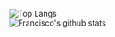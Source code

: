 ![Top Langs](https://github-readme-stats.vercel.app/api/top-langs/?username=franciscobarrios&theme=dark)
<br/>
![Francisco's github stats](https://github-readme-stats.vercel.app/api?username=franciscobarrios&show_icons=true&theme=dark)

<!--
**franciscobarrios/franciscobarrios** is a ✨ _special_ ✨ repository because its `README.md` (this file) appears on your GitHub profile.

Here are some ideas to get you started:

- 🔭 I’m currently working on ...
- 🌱 I’m currently learning ...
- 👯 I’m looking to collaborate on ...
- 🤔 I’m looking for help with ...
- 💬 Ask me about ...
- 📫 How to reach me: ...
- 😄 Pronouns: ...
- ⚡ Fun fact: ...
-->

